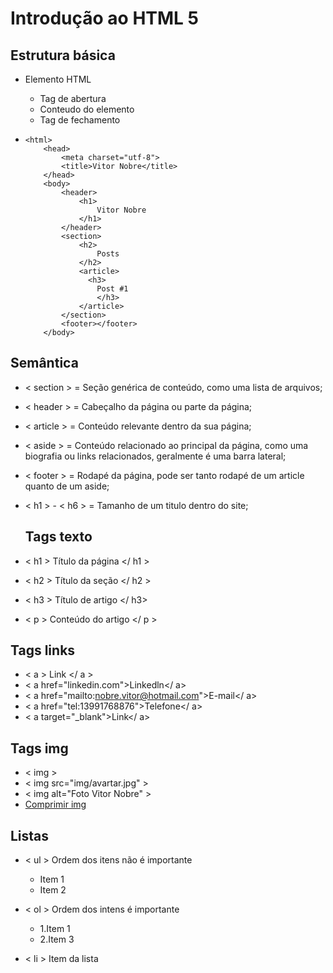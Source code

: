 # Introdução ao HTML 5

## Estrutura básica 

- Elemento HTML  
  - Tag de abertura 
  - Conteudo do elemento
  - Tag de fechamento 

- <!DOCTYPE html>
      <html>
          <head>
              <meta charset="utf-8">
              <title>Vitor Nobre</title>
          </head>
          <body>
              <header>
                  <h1>
                      Vitor Nobre
                  </h1>
              </header>
              <section>
                  <h2>
                      Posts
                  </h2>
                  <article>
                  	<h3>
                      Post #1
                      </h3>
                  </article>
              </section>
              <footer></footer>
          </body>
  </html>

## Semântica ##

- < section > = Seção genérica de conteúdo, como uma lista de arquivos;

- < header > = Cabeçalho da página ou parte da página;

- < article > = Conteúdo relevante dentro da sua página;

- < aside > = Conteúdo relacionado ao principal da página, como uma biografia ou links relacionados, geralmente é uma barra lateral;

- < footer > = Rodapé da página, pode ser tanto rodapé de um article quanto de um aside;

- < h1 > - < h6 > = Tamanho de um titulo dentro do site;

  ## Tags texto

- < h1 > Título da página </ h1 >
- < h2 > Título da seção </ h2 >
- < h3 > Título de artigo </ h3>
- < p > Conteúdo do artigo </ p >

## Tags links

- < a > Link </ a >
- < a href="linkedin.com">Linkedln</ a>
- < a href="mailto:nobre.vitor@hotmail.com">E-mail</ a>
- < a href="tel:13991768876">Telefone</ a>
- < a target="_blank">Link</ a>

## Tags img

- < img >
- < img src="img/avartar.jpg" >
- < img alt="Foto Vitor Nobre" >
- [Comprimir img](https://tinypng.com/)

## Listas

- < ul > Ordem dos itens não é importante
  - Item 1
  - Item 2

- < ol > Ordem dos intens é importante
  - 1.Item 1
  - 2.Item 3

- < li > Item da lista